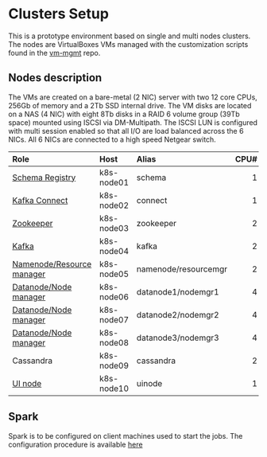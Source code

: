 # Clusters Setup
This is a prototype environment based on single and multi nodes clusters. The nodes are VirtualBoxes VMs managed with the customization scripts found in the [vm-mgmt](https://github.com/plawson/vm-mgmt) repo.

## Nodes description
The VMs are created on a bare-metal (2 NIC) server with two 12 core CPUs, 256Gb of memory and a 2Tb SSD internal drive. The VM disks are located on a NAS (4 NIC) with eight 8Tb disks in a RAID 6 volume group (39Tb space) mounted using ISCSI via DM-Multipath. The ISCSI LUN is configured with multi session enabled so that all I/O are load balanced across the 6 NICs. All 6 NICs are connected to a high speed Netgear switch.

| Role                    | Host     | Alias              | CPU# | Memory | Disk |
|:------------------------|:---------|:-------------------|-----:|-------:|-----:|
|[Schema Registry](https://github.com/plawson/lambda-arch/tree/master/configuration/schema-registry-conf)          |k8s-node01|schema              | 1    | 15Gb   | 2Tb  |
|[Kafka Connect](https://github.com/plawson/lambda-arch/tree/master/configuration/kafka-connect-conf)            |k8s-node02|connect             | 1    | 15Gb   | 2Tb  |
|[Zookeeper](https://github.com/plawson/lambda-arch/tree/master/configuration/zookeeper-conf)                |k8s-node03|zookeeper           | 2    | 15Gb   | 2Tb  |
|[Kafka](https://github.com/plawson/lambda-arch/tree/master/configuration/kafka-conf)                    |k8s-node04|kafka               | 2    | 15Gb   | 2Tb  |
|[Namenode/Resource manager](https://github.com/plawson/lambda-arch/blob/master/configuration/hadoop-conf/README.md#namenode-and-resource-manager)|k8s-node05|namenode/resourcemgr| 2    | 15Gb   | 2Tb  |
|[Datanode/Node manager](https://github.com/plawson/lambda-arch/blob/master/configuration/hadoop-conf/README.md#datanode1-and-nodemanager1)    |k8s-node06|datanode1/nodemgr1  | 4    | 15Gb   | 2Tb  |
|[Datanode/Node manager](https://github.com/plawson/lambda-arch/blob/master/configuration/hadoop-conf/README.md#datanode2-and-nodemanager2)    |k8s-node07|datanode2/nodemgr2  | 4    | 15Gb   | 2Tb  |
|[Datanode/Node manager](https://github.com/plawson/lambda-arch/blob/master/configuration/hadoop-conf/README.md#datanode3-and-nodemanager3)    |k8s-node08|datanode3/nodemgr3  | 4    | 15Gb   | 2Tb  |
|Cassandra                |k8s-node09|cassandra           | 2    | 15Gb   | 2Tb  |
|[UI node](https://github.com/plawson/lambda-arch/tree/master/configuration/ui-conf)                  |k8s-node10|uinode              | 1    | 15Gb   | 2Tb  |

## Spark
Spark is to be configured on client machines used to start the jobs. The configuration procedure is available [here](https://github.com/plawson/lambda-arch/tree/master/configuration/spark-conf)

